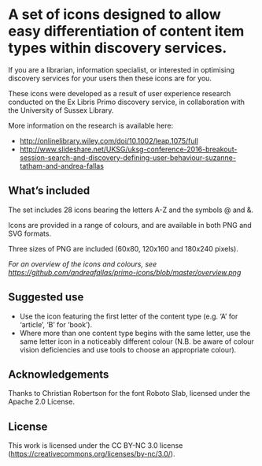 # A set of icons designed to allow easy differentiation of content item types within discovery services.

If you are a librarian, information specialist, or interested in optimising discovery services for your users then these icons are for you.

These icons were developed as a result of user experience research conducted on the Ex Libris Primo discovery service, in collaboration with the University of Sussex Library.

More information on the research is available here:
- http://onlinelibrary.wiley.com/doi/10.1002/leap.1075/full
- http://www.slideshare.net/UKSG/uksg-conference-2016-breakout-session-search-and-discovery-defining-user-behaviour-suzanne-tatham-and-andrea-fallas

## What’s included

The set includes 28 icons bearing the letters A-Z and the symbols @ and &.

Icons are provided in a range of colours, and are available in both PNG and SVG formats.

Three sizes of PNG are included (60x80, 120x160 and 180x240 pixels).

*For an overview of the icons and colours, see https://github.com/andreafallas/primo-icons/blob/master/overview.png*

## Suggested use

- Use the icon featuring the first letter of the content type (e.g. ‘A’ for ‘article’, ‘B’ for ‘book’).
- Where more than one content type begins with the same letter, use the same letter icon in a noticeably different colour (N.B. be aware of colour vision deficiencies and use tools to choose an appropriate colour).

## Acknowledgements

Thanks to Christian Robertson for the font Roboto Slab, licensed under the Apache 2.0 License.

## License

This work is licensed under the CC BY-NC 3.0 license (https://creativecommons.org/licenses/by-nc/3.0/).
